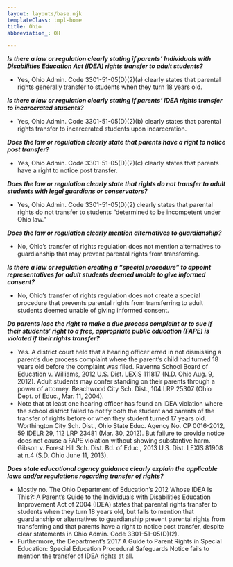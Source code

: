 ```yaml
---
layout: layouts/base.njk
templateClass: tmpl-home
title: Ohio
abbreviation_: OH

---
```

**_Is there a law or regulation clearly stating if parents’ Individuals with Disabilities Education Act (IDEA) rights transfer to adult students?_**

* Yes, Ohio Admin. Code 3301-51-05(D)(2)(a) clearly states that parental rights generally transfer to students when they turn 18 years old.

**_Is there a law or regulation clearly stating if parents’ IDEA rights transfer to incarcerated students?_**

* Yes, Ohio Admin. Code 3301-51-05(D)(2)(b) clearly states that parental rights transfer to incarcerated students upon incarceration.

**_Does the law or regulation clearly state that parents have a right to notice post transfer?_**

* Yes, Ohio Admin. Code 3301-51-05(D)(2)(c) clearly states that parents have a right to notice post transfer.

**_Does the law or regulation clearly state that rights do not transfer to adult students with legal guardians or conservators?_**

* Yes, Ohio Admin. Code 3301-51-05(D)(2) clearly states that parental rights do not transfer to students “determined to be incompetent under Ohio law.”

**_Does the law or regulation clearly mention alternatives to guardianship?_**

* No, Ohio’s transfer of rights regulation does not mention alternatives to guardianship that may prevent parental rights from transferring.

**_Is there a law or regulation creating a “special procedure” to appoint representatives for adult students deemed unable to give informed consent?_**

* No, Ohio’s transfer of rights regulation does not create a special procedure that prevents parental rights from transferring to adult students deemed unable of giving informed consent.

**_Do parents lose the right to make a due process complaint or to sue if their students’ right to a free, appropriate public education (FAPE) is violated if their rights transfer?_**

* Yes. A district court held that a hearing officer erred in not dismissing a parent’s due process complaint where the parent’s child had turned 18 years old before the complaint was filed. Ravenna School Board of Education v. Williams, 2012 U.S. Dist. LEXIS 111817 (N.D. Ohio Aug. 9, 2012). Adult students may confer standing on their parents through a power of attorney. Beachwood City Sch. Dist., 104 LRP 25307 (Ohio Dept. of Educ., Mar. 11, 2004).
* Note that at least one hearing officer has found an IDEA violation where the school district failed to notify both the student and parents of the transfer of rights before or when they student turned 17 years old. Worthington City Sch. Dist., Ohio State Educ. Agency No. CP 0016-2012, 59 IDELR 29, 112 LRP 23481 (Mar. 30, 2012). But failure to provide notice does not cause a FAPE violation without showing substantive harm. Gibson v. Forest Hill Sch. Dist. Bd. of Educ., 2013 U.S. Dist. LEXIS 81908 at n.4 (S.D. Ohio June 11, 2013).

**_Does state educational agency guidance clearly explain the applicable laws and/or regulations regarding transfer of rights?_**

* Mostly no. The Ohio Department of Education’s 2012 Whose IDEA Is This?: A Parent’s Guide to the Individuals with Disabilities Education Improvement Act of 2004 (IDEA) states that parental rights transfer to students when they turn 18 years old, but fails to mention that guardianship or alternatives to guardianship prevent parental rights from transferring and that parents have a right to notice post transfer, despite clear statements in Ohio Admin. Code 3301-51-05(D)(2).
* Furthermore, the Department’s 2017 A Guide to Parent Rights in Special Education: Special Education Procedural Safeguards Notice fails to mention the transfer of IDEA rights at all.